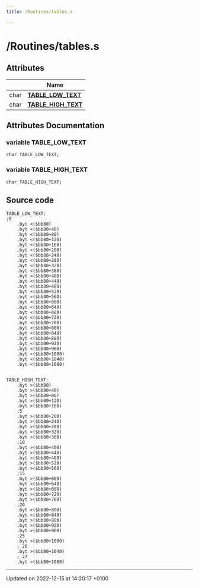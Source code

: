 ```yaml
---
title: /Routines/tables.s

---
```


# /Routines/tables.s



## Attributes

|                | Name           |
| -------------- | -------------- |
| char | **[TABLE_LOW_TEXT](Files/tables_8s.md#variable-table-low-text)**  |
| char | **[TABLE_HIGH_TEXT](Files/tables_8s.md#variable-table-high-text)**  |



## Attributes Documentation

### variable TABLE_LOW_TEXT

```ca65
char TABLE_LOW_TEXT;
```


### variable TABLE_HIGH_TEXT

```ca65
char TABLE_HIGH_TEXT;
```



## Source code

```ca65
TABLE_LOW_TEXT:
;0
    .byt <($bb80)
    .byt <($bb80+40)
    .byt <($bb80+80)
    .byt <($bb80+120)
    .byt <($bb80+160)
    .byt <($bb80+200)
    .byt <($bb80+240)
    .byt <($bb80+280)
    .byt <($bb80+320)
    .byt <($bb80+360)
    .byt <($bb80+400)
    .byt <($bb80+440)
    .byt <($bb80+480)
    .byt <($bb80+520)
    .byt <($bb80+560)
    .byt <($bb80+600)
    .byt <($bb80+640)
    .byt <($bb80+680)
    .byt <($bb80+720)
    .byt <($bb80+760)
    .byt <($bb80+800)
    .byt <($bb80+840)
    .byt <($bb80+880)
    .byt <($bb80+920)
    .byt <($bb80+960)
    .byt <($bb80+1000)
    .byt <($bb80+1040)
    .byt <($bb80+1080)


TABLE_HIGH_TEXT:
    .byt >($bb80)
    .byt >($bb80+40)
    .byt >($bb80+80)
    .byt >($bb80+120)
    .byt >($bb80+160)
    ;5
    .byt >($bb80+200)
    .byt >($bb80+240)
    .byt >($bb80+280)
    .byt >($bb80+320)
    .byt >($bb80+360)
    ;10
    .byt >($bb80+400)
    .byt >($bb80+440)
    .byt >($bb80+480)
    .byt >($bb80+520)
    .byt >($bb80+560)
    ;15
    .byt >($bb80+600)
    .byt >($bb80+640)
    .byt >($bb80+680)
    .byt >($bb80+720)
    .byt >($bb80+760)
    ;20
    .byt >($bb80+800)
    .byt >($bb80+840)
    .byt >($bb80+880)
    .byt >($bb80+920)
    .byt >($bb80+960)
    ;25
    .byt >($bb80+1000)
    ; 26
    .byt >($bb80+1040)
    ; 27
    .byt >($bb80+1080)
```


-------------------------------

Updated on 2022-12-15 at 14:20:17 +0100

